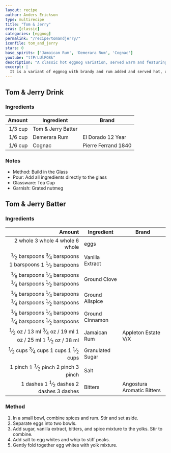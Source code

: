 ```yaml
---
layout: recipe
author: Anders Erickson
type: multirecipe
title: "Tom & Jerry"
eras: [classic]
categories: [eggnog]
permalink: "/recipe/tomandjerry/"
iconfile: tom_and_jerry
stars: 0
base_spirits: ['Jamaican Rum', 'Demerara Rum', 'Cognac']
youtube: "tfPrLUlFO8k"
description: "A classic hot eggnog variation, served warm and featuring a rich batter made with separated eggs, rum, and brandy."
excerpt: |
  It is a variant of eggnog with brandy and rum added and served hot, usually in a mug or a bowl. Separate eggs.
---
```


<div class="subrecipe" markdown="1">

## Tom & Jerry Drink

### Ingredients

|  Amount | Ingredient         | Brand               |
| ------: | ------------------ | ------------------- |
| 1/3 cup | Tom & Jerry Batter |
| 1/6 cup | Demerara Rum       | El Dorado 12 Year   |
| 1/6 cup | Cognac             | Pierre Ferrand 1840 |

### Notes

- Method: Build in the Glass
- Pour: Add all ingredients directly to the glass
- Glassware: Tea Cup
- Garnish: Grated nutmeg

</div>
<div class="subrecipe" markdown="1">

## Tom & Jerry Batter

### Ingredients

|         Amount | Ingredient       | Brand                      |
| -------------: | ---------------- | -------------------------- |
|        <span class="onex active">2 whole </span> <span class="onehalfx">3 whole </span> <span class="twox">4 whole </span> <span class="threex">6 whole </span>| eggs             |
|   <span class="onex active"> <sup>1</sup>&frasl;<sub>2</sub> barspoons</span> <span class="onehalfx"> <sup>3</sup>&frasl;<sub>4</sub> barspoons</span> <span class="twox">1 barspoons</span> <span class="threex">1 <sup>1</sup>&frasl;<sub>2</sub> barspoons</span>| Vanilla Extract  |
| <span class="onex active"> <sup>1</sup>&frasl;<sub>8</sub> barspoons</span> <span class="onehalfx"> <sup>1</sup>&frasl;<sub>4</sub> barspoons</span> <span class="twox"> <sup>1</sup>&frasl;<sub>4</sub> barspoons</span> <span class="threex"> <sup>1</sup>&frasl;<sub>2</sub> barspoons</span>| Ground Clove     |
| <span class="onex active"> <sup>1</sup>&frasl;<sub>8</sub> barspoons</span> <span class="onehalfx"> <sup>1</sup>&frasl;<sub>4</sub> barspoons</span> <span class="twox"> <sup>1</sup>&frasl;<sub>4</sub> barspoons</span> <span class="threex"> <sup>1</sup>&frasl;<sub>2</sub> barspoons</span>| Ground Allspice  |
| <span class="onex active"> <sup>1</sup>&frasl;<sub>8</sub> barspoons</span> <span class="onehalfx"> <sup>1</sup>&frasl;<sub>4</sub> barspoons</span> <span class="twox"> <sup>1</sup>&frasl;<sub>4</sub> barspoons</span> <span class="threex"> <sup>1</sup>&frasl;<sub>2</sub> barspoons</span>| Ground Cinnamon  |
|         <span class="onex active"> <sup>1</sup>&frasl;<sub>2</sub> oz  / 13 ml</span> <span class="onehalfx"> <sup>3</sup>&frasl;<sub>4</sub> oz  / 19 ml</span> <span class="twox">1 oz  / 25 ml</span> <span class="threex">1 <sup>1</sup>&frasl;<sub>2</sub> oz  / 38 ml</span>| Jamaican Rum     | Appleton Estate V/X        |
|       <span class="onex active"> <sup>1</sup>&frasl;<sub>2</sub> cups </span> <span class="onehalfx"> <sup>3</sup>&frasl;<sub>4</sub> cups </span> <span class="twox">1 cups </span> <span class="threex">1 <sup>1</sup>&frasl;<sub>2</sub> cups </span>| Granulated Sugar |
|        <span class="onex active">1 pinch </span> <span class="onehalfx">1 <sup>1</sup>&frasl;<sub>2</sub> pinch </span> <span class="twox">2 pinch </span> <span class="threex">3 pinch </span>| Salt             |
|         <span class="onex active">1 dashes</span> <span class="onehalfx">1 <sup>1</sup>&frasl;<sub>2</sub> dashes</span> <span class="twox">2 dashes</span> <span class="threex">3 dashes</span>| Bitters          | Angostura Aromatic Bitters |

### Method

1. In a small bowl, combine spices and rum. Stir and set aside.
2. Separate eggs into two bowls.
3. Add sugar, vanilla extract, bitters, and spice mixture to the yolks. Stir to combine.
4. Add salt to egg whites and whip to stiff peaks.
5. Gently fold together egg whites with yolk mixture.

</div>

    
<script type="application/ld+json">
{
  "@context": "https://schema.org",
  "@type": "Recipe",
  "author": {
    "@type": "Person",
    "name": "{{ page.author }}"
    },
  "image": "{%- for page in page.categories limit: 1 %}{% assign cat = site.data.categories | where: "slug", page | first %}{{ site.url }}{{ site.baseurl}}/assets/images/category_{{cat.slug}}.svg{% endfor -%}",
  "description": "{{ page.excerpt | strip_html | replace: '"', "'" }}",
  "recipeIngredient": [
  "1/3 cup Tom & Jerry Batter",
  "1/6 cup Demerara Rum",
  "1/6 cup Cognac"
    ],
  "name": "{{ page.title }}",
  "recipeInstructions": [
    {
      "@type": "HowToStep",
      "text": "- Method: Build in the Glass"
    },
    {
      "@type": "HowToStep",
      "text": "- Pour: Add all ingredients directly to the glass"
    },
    {
      "@type": "HowToStep",
      "text": "- Glassware: Tea Cup"
    },
    {
      "@type": "HowToStep",
      "text": "- Garnish: Grated nutmeg"
    }
    ],
  "recipeYield": "1 cocktail",
  "recipeCategory": "cocktail",
  {% if page.stars and site.data.ratings[page.iconfile].ratings -%}"aggregateRating": {
   "@type": "AggregateRating",
   "ratingValue": "{%- include stars_metadata.html %}",
   "bestRating": "5",
   "reviewCount": "2"},{%- endif %}
  "recipeCuisine": "global",
  "prepTime": "PT20M",
  "cookTime": "PT15S",
  "keywords": "{{ page.title }}, cocktail, {{ page.eras }}, {%- include category_metadata.html -%}, {%- include spirits_metadata.html -%}"
}
</script>

    
